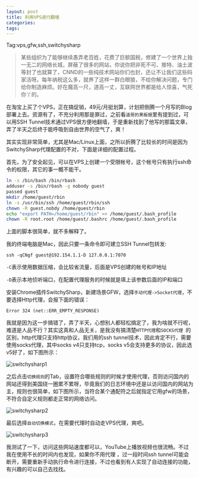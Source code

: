 ```yaml
---
layout: post
title: 利用VPS进行翻墙
categories:
tags:
---
```


Tag:vps,gfw,ssh,switchysharp

>某些组织为了能够继续愚弄老百姓，花费了巨额国税，修建了一个世界上独一无二的网络长城，屏蔽了很多的网站，你说你把非死不可、推特、油土波等封了也就算了，CNND的一些纯技术网站你们也封，还让不让我们这些码家活呀。每年纳税这么多，就养了这样一群白眼狼，不给你解决问题，专门给你制造麻烦。好在魔高一尺，道高一丈，互联网世界都是给人惊喜，气死你丫的。

在淘宝上买了个VPS，正在搞促销，49元/月挺划算，计划把倒腾一个月写的Blog部署上去。资源有了，不充分利用那是罪过，之前看`道哥的黑板报`里有提到过，可以用SSH Tunnel技术通过VPS很方便地翻墙，于是重新找到了他写的那篇文章，弄了半天之后终于能呼吸到自由世界的空气了，爽！

其实实现非常简单，尤其是Mac/Linux上面，之所以折腾了比较长的时间是因为SwitchySharp代理配置的不对，下面是详细的配置过程。

首先，为了安全起见，可以在VPS上创建一个受限帐号，这个帐号只有执行ssh命令的权限，其它的事一概不能干。

```bash
ln -s /bin/bash /bin/rbash 
adduser -s /bin/rbash -g nobody guest
passed guest
mkdir /home/guest/rbin
ln -s /usr/bin/ssh /home/guest/rbin/ssh
chown -R guest.nobdy /home/guest/rbin
echo "export PATH=/home/guest/rbin" >> /home/guest/.bash_profile
chown -R root.root /home/guest/.bashrc /home/guest/.bash_profile
```

上面的脚本很简单，就不多解释了。

我的终端电脑是Mac，因此只要一条命令即可建立SSH Tunnel包转发:

```
ssh -qCNgf guest@192.154.1.1-D 127.0.0.1:7070
```
`-C`表示使用数据压缩，会比较省流量，后面是VPS创建的帐号和IP地址

`-D`表示本地侦听端口，在配置代理服务的时候就是填上该参数后面的IP和端口

安装Chrome插件SwitchySharp，新建场景GFW，选择`手动代理->Socket代理`，不要选择Http代理，会报下面的错误：
```
Error 324 (net::ERR_EMPTY_RESPONSE)
```
我就是因为这一步搞错了，弄了半天，心想别人都轻松搞定了，我为啥就不行呢，难道是人品不行？其实这真和人品无关，是我没有搞清楚`HTTP代理`和`SOCKS代理 `的区别，http代理只支持http协议，我们用的ssh tunnel技术，因此肯定不行，需要使用socks代理，其中socks v4只支持tcp，socks v5会支持更多的协议，因此选v5好了，如下图所示：

![switchysharp1](http://yikebocai.com/myimg/switchysharp1.png)

之后点击`切换规则`的Tab，设置符合哪些规则的时候才使用代理，否则访问国内的网站还得到美国绕一圈累不累呀，毕竟我们的日志环境中还是以访问国内的网站为主，规则也很简单，如下图所示，当符合某个通配符之后就指定它用gfw的场景，不符合自定义规则都走正常的网络访问。

![switchysharp2](http://yikebocai.com/myimg/switchysharp2.png)

最后选择`自动切换模式`，在需要代理时自动走VPS代理，爽吧。

![switchysharp3](http://yikebocai.com/myimg/switchysharp3.png)

我测试了一下，访问这些网站速度都可以，YouTube上播放视频也很流畅。不过我在使用不长的时间内也发现，如果你不用代理 ，过一段时间ssh tunnel可能会断开，需要重新手动执行命令进行连接，不过也看到有人实现了自动连接的功能，有兴趣的可以自己去找找。
 
